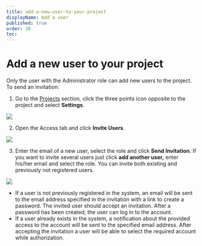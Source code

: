 ```yaml
---
title: add-a-new-user-to-your-project
displayName: Add a user
published: true
order: 20
toc:
---
```

# Add a new user to your project
Only the user with the Administrator role can add new users to the project. To send an invitation:

1.  Go to the [Projects](https://cloud.gcore.com/cloud/projects/list) section, click the three points icon opposite to the project and select **Settings**.  
  
![](https://assets.gcore.pro/docs/cloud/getting-started/projects/users/add-a-user/1-project-settings.png)     
    
2.  Open the Access tab and click **Invite Users**.  
      
![](https://assets.gcore.pro/docs/cloud/getting-started/projects/users/add-a-user/2-invite-users-button.png)  

3.  Enter the email of a new user, select the role and click **Send Invitation**. If you want to invite several users just click **add another user,** enter his/her email and select the role. You can invite both existing and previously not registered users.  
      
![](https://assets.gcore.pro/docs/cloud/getting-started/projects/users/add-a-user/3-invite-users-window.png)

*   If a user is not previously registered in the system, an email will be sent to the email address specified in the invitation with a link to create a password. The invited user should accept an invitation. After a password has been created, the user can log in to the account.
*   If a user already exists in the system, a notification about the provided access to the account will be sent to the specified email address. After accepting the invitation a user will be able to select the required account while authorization.